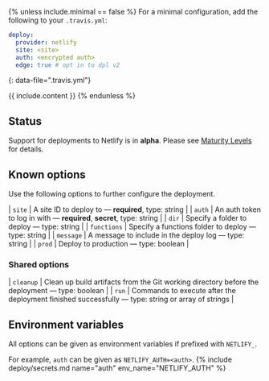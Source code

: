 {% unless include.minimal == false %}
For a minimal configuration, add the following to your `.travis.yml`:

```yaml
deploy:
  provider: netlify
  site: <site>
  auth: <encrypted auth>
  edge: true # opt in to dpl v2
```
{: data-file=".travis.yml"}



{{ include.content }}
{% endunless %}

## Status

Support for deployments to Netlify is in **alpha**. Please see [Maturity Levels](/user/deployment-v2#maturity-levels) for details.
## Known options

Use the following options to further configure the deployment.

| `site` | A site ID to deploy to &mdash; **required**, type: string |
| `auth` | An auth token to log in with &mdash; **required**, **secret**, type: string |
| `dir` | Specify a folder to deploy &mdash; type: string |
| `functions` | Specify a functions folder to deploy &mdash; type: string |
| `message` | A message to include in the deploy log &mdash; type: string |
| `prod` | Deploy to production &mdash; type: boolean |

### Shared options

| `cleanup` | Clean up build artifacts from the Git working directory before the deployment &mdash; type: boolean |
| `run` | Commands to execute after the deployment finished successfully &mdash; type: string or array of strings |

## Environment variables

All options can be given as environment variables if prefixed with `NETLIFY_`.

For example, `auth` can be given as `NETLIFY_AUTH=<auth>`.
{% include deploy/secrets.md name="auth" env_name="NETLIFY_AUTH" %}